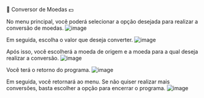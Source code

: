 💱 Conversor de Moedas 💵

No menu principal, você poderá selecionar a opção desejada para realizar a conversão de moedas.
![image](https://github.com/user-attachments/assets/7abfabdd-b5ac-4b89-ae31-c674fe47ab03)



Em seguida, escolha o valor que deseja converter.
![image](https://github.com/user-attachments/assets/eca510b3-a1a8-4917-ae22-e7c5f612c25a)




Após isso, você escolherá a moeda de origem e a moeda para a qual deseja realizar a conversão.
![image](https://github.com/user-attachments/assets/a10f8d66-6402-4c67-b4fc-f01bc5983cce)




Você terá o retorno do programa.
![image](https://github.com/user-attachments/assets/71d847bf-f2c2-47d3-8b83-099d96b76e31)





Em seguida, você retornará ao menu. Se não quiser realizar mais conversões, basta escolher a opção para encerrar o programa.
![image](https://github.com/user-attachments/assets/71eed690-fce9-41b9-858b-516cf2b5891a)


